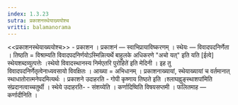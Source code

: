 ```yaml
---
index: 1.3.23
sutra: प्रकाशनस्थेयाख्ययोश्च
vritti: balamanorama
---
```


<<प्रकाशनस्थेयाख्ययोश्च>> - प्रकाशन । प्रकाशनं —  स्वाभिप्रायाविष्करणम् । स्थेयः —  विवादपदनिर्णेता । तिष्ठति = विश्राम्यति विवादपदनिर्णयोऽस्मिन्नित्यर्थे बाहुलके अधिकरणे "अचो यत्" इति यति [ईत्वे] स्थेयशब्दव्युत्पत्तेः ।स्थेयो विवादस्थानस्य निर्मएतरि पुरोहिते॑ इति मेदिनी । इह तु विवादपदनिर्णेतृत्वेनाध्यवसायो विवक्षितः । आख्या = अभिधानम् । प्रकाशनाख्यायां, स्थेयाख्यायां च वर्तमानात् स्थाधातोरात्मनेपदमित्यर्थः । प्रकाशने उदाहरति - गोपी कृष्णाय तिष्ठते इति ।श्लाघह्नुङ्स्थाशपा॑मिति संप्रदानत्वाच्चतुर्थी । स्थेये उदाहरति- - संशय्येति । कर्णादिष्विति विषयसप्तमी । फलितमाह —  कर्णादीनिति ।